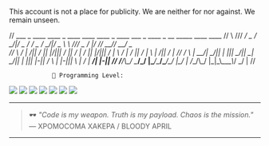 This account is not a place for publicity.
We are neither for nor against. We remain unseen.


//   ___  _ ____  ____  _      ____  ____  ____  _      ____   ___  _ ____  _  __ _____ ____  ____ 
//    \  \///  __\/  _ \/ \__/|/  _ \/   _\/  _ \/ \__/|/  _ \  \  \///  _ \/ |/ //  __//  __\/  _ \
//     \  / |  \/|| / \|| |\/||| / \||  /  | / \|| |\/||| / \|   \  / | / \||   / |  \  |  \/|| / \|
//     /  \ |  __/| \_/|| |  ||| \_/||  \__| \_/|| |  ||| |-||   /  \ | |-|||   \ |  /_ |  __/| |-||
//    /__/\\\_/   \____/\_/  \|\____/\____/\____/\_/  \|\_/ \|  /__/\\\_/ \|\_|\_\\____\\_/   \_/ \|
//                                                                                                  

                🧠 Programming Level:

<p>
  <img src="https://img.shields.io/badge/C-%2300599C.svg?style=for-the-badge&logo=c&logoColor=white" />
  <img src="https://img.shields.io/badge/C++-%2300599C.svg?style=for-the-badge&logo=c%2B%2B&logoColor=white" />
  <img src="https://img.shields.io/badge/Assembly-%23A8B9CC.svg?style=for-the-badge&logo=gnuassembly&logoColor=white" />
  <img src="https://img.shields.io/badge/Python-%2314354C.svg?style=for-the-badge&logo=python&logoColor=white" />
  <img src="https://img.shields.io/badge/JavaScript-%23F7DF1E.svg?style=for-the-badge&logo=javascript&logoColor=black" />
  <img src="https://img.shields.io/badge/PHP-%23777BB4.svg?style=for-the-badge&logo=php&logoColor=white" />
  <img src="https://img.shields.io/badge/Go-%2300ADD8.svg?style=for-the-badge&logo=go&logoColor=white" />
</p>

---


> 🕶️ *"Code is my weapon. Truth is my payload. Chaos is the mission."*
> — XPOMOCOMA XAKEPA / BLOODY APRIL

---

